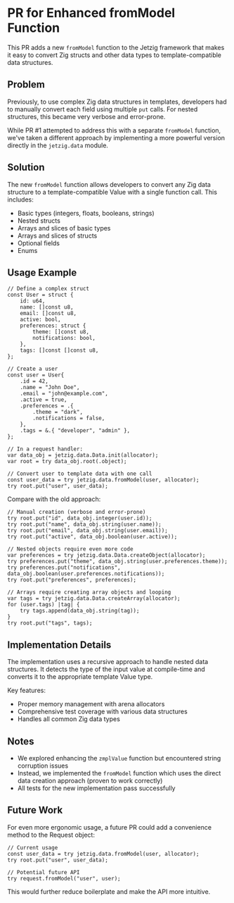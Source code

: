 # PR for Enhanced fromModel Function

This PR adds a new `fromModel` function to the Jetzig framework that makes it easy to convert Zig structs and other data types to template-compatible data structures. 

## Problem

Previously, to use complex Zig data structures in templates, developers had to manually convert each field using multiple `put` calls. For nested structures, this became very verbose and error-prone.

While PR #1 attempted to address this with a separate `fromModel` function, we've taken a different approach by implementing a more powerful version directly in the `jetzig.data` module.

## Solution

The new `fromModel` function allows developers to convert any Zig data structure to a template-compatible Value with a single function call. This includes:

- Basic types (integers, floats, booleans, strings)
- Nested structs
- Arrays and slices of basic types
- Arrays and slices of structs
- Optional fields
- Enums

## Usage Example

```zig
// Define a complex struct
const User = struct {
    id: u64,
    name: []const u8,
    email: []const u8,
    active: bool,
    preferences: struct {
        theme: []const u8,
        notifications: bool,
    },
    tags: []const []const u8,
};

// Create a user
const user = User{
    .id = 42,
    .name = "John Doe",
    .email = "john@example.com",
    .active = true,
    .preferences = .{
        .theme = "dark",
        .notifications = false,
    },
    .tags = &.{ "developer", "admin" },
};

// In a request handler:
var data_obj = jetzig.data.Data.init(allocator);
var root = try data_obj.root(.object);

// Convert user to template data with one call
const user_data = try jetzig.data.fromModel(user, allocator);
try root.put("user", user_data);
```

Compare with the old approach:

```zig
// Manual creation (verbose and error-prone)
try root.put("id", data_obj.integer(user.id));
try root.put("name", data_obj.string(user.name));
try root.put("email", data_obj.string(user.email));
try root.put("active", data_obj.boolean(user.active));

// Nested objects require even more code
var preferences = try jetzig.data.Data.createObject(allocator);
try preferences.put("theme", data_obj.string(user.preferences.theme));
try preferences.put("notifications", data_obj.boolean(user.preferences.notifications));
try root.put("preferences", preferences);

// Arrays require creating array objects and looping
var tags = try jetzig.data.Data.createArray(allocator);
for (user.tags) |tag| {
    try tags.append(data_obj.string(tag));
}
try root.put("tags", tags);
```

## Implementation Details

The implementation uses a recursive approach to handle nested data structures. It detects the type of the input value at compile-time and converts it to the appropriate template Value type.

Key features:
- Proper memory management with arena allocators
- Comprehensive test coverage with various data structures
- Handles all common Zig data types

## Notes

- We explored enhancing the `zmplValue` function but encountered string corruption issues
- Instead, we implemented the `fromModel` function which uses the direct data creation approach (proven to work correctly)
- All tests for the new implementation pass successfully

## Future Work

For even more ergonomic usage, a future PR could add a convenience method to the Request object:

```zig
// Current usage
const user_data = try jetzig.data.fromModel(user, allocator);
try root.put("user", user_data);

// Potential future API
try request.fromModel("user", user);
```

This would further reduce boilerplate and make the API more intuitive.